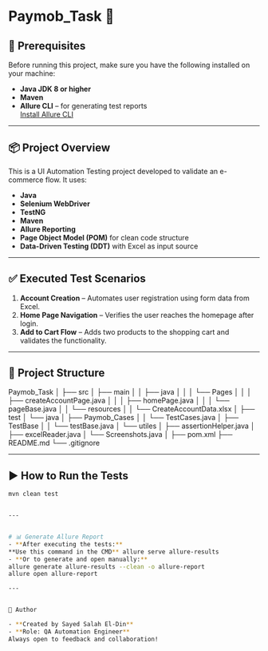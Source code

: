 # Paymob_Task 🧪

## 🔧 Prerequisites

Before running this project, make sure you have the following installed on your machine:

- **Java JDK 8 or higher**
- **Maven**
- **Allure CLI** – for generating test reports  
  [Install Allure CLI](https://docs.qameta.io/allure/#_installing_a_commandline)

---

## 📦 Project Overview

This is a UI Automation Testing project developed to validate an e-commerce flow. It uses:

- **Java**
- **Selenium WebDriver**
- **TestNG**
- **Maven**
- **Allure Reporting**
- **Page Object Model (POM)** for clean code structure
- **Data-Driven Testing (DDT)** with Excel as input source

---

## ✅ Executed Test Scenarios

1. **Account Creation** – Automates user registration using form data from Excel.
2. **Home Page Navigation** – Verifies the user reaches the homepage after login.
3. **Add to Cart Flow** – Adds two products to the shopping cart and validates the functionality.

---

## 🧠 Project Structure

Paymob_Task │ 
  ├── src │ 
    ├── main │ 
      │ ├── java │ 
        │ │ └── Pages │ 
          │ │ ├── createAccountPage.java │
          │ │ ├── homePage.java │ 
          │ │ └── pageBase.java │ 
        │ └── resources │ 
          │ └── CreateAccountData.xlsx │ 
    ├── test │ 
      └── java │ 
        ├── Paymob_Cases │ 
          │ └── TestCases.java │ 
        ├── TestBase │ 
          │ └── testBase.java │ 
        └── utiles │ 
          ├── assertionHelper.java │ 
          ├── excelReader.java │ 
          └── Screenshots.java │ 
  ├── pom.xml 
  ├── README.md 
  └── .gitignore

---

## ▶️ How to Run the Tests

```bash
mvn clean test


---


# 📊 Generate Allure Report
- **After executing the tests:**
**Use this command in the CMD** allure serve allure-results
- **Or to generate and open manually:**
allure generate allure-results --clean -o allure-report
allure open allure-report

---


👤 Author

- **Created by Sayed Salah El-Din**
- **Role: QA Automation Engineer**
Always open to feedback and collaboration!


